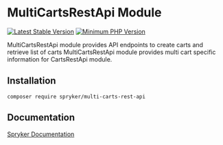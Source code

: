 # MultiCartsRestApi Module
[![Latest Stable Version](https://poser.pugx.org/spryker/multi-carts-rest-api/v/stable.svg)](https://packagist.org/packages/spryker/multi-carts-rest-api)
[![Minimum PHP Version](https://img.shields.io/badge/php-%3E%3D%208.1-8892BF.svg)](https://php.net/)

MultiCartsRestApi module provides API endpoints to create carts and retrieve list of carts
MultiCartsRestApi module provides multi cart specific information for CartsRestApi module.

## Installation

```
composer require spryker/multi-carts-rest-api
```

## Documentation

[Spryker Documentation](https://docs.spryker.com)
